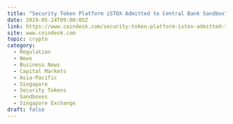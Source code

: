 ```yaml
---
title: "Security Token Platform iSTOX Admitted to Central Bank Sandbox"
date: 2019-05-24T09:00:05Z
link: https://www.coindesk.com/security-token-platform-istox-admitted-to-central-bank-sandbox?utm_medium=RSS&utm_source=hune
site: www.coindesk.com
topic: crypto
category:
  - Regulation
  - News
  - Business News
  - Capital Markets
  - Asia-Pacific
  - Singapore
  - Security Tokens
  - Sandboxes
  - Singapore Exchange
draft: false
---
```

